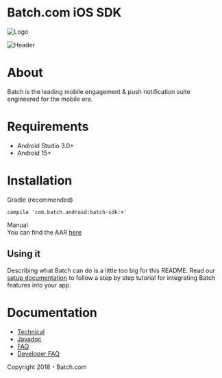 Batch.com iOS SDK
==================

![Logo](http://batch-doc.s3.amazonaws.com/logo_batch_192.gif)

![Header](http://batch-doc.s3.amazonaws.com/General/BatchHeader.png)

# About

Batch is the leading mobile engagement & push notification suite engineered for the mobile era.

# Requirements
 - Android Studio 3.0+
 - Android 15+

# Installation
Gradle (recommended)

```
compile 'com.batch.android:batch-sdk:+'
```

Manual  
You can find the AAR [here](https://batch.com/download/android)

## Using it
Describing what Batch can do is a little too big for this README.
Read our [setup documentation](https://batch.com/doc/android/sdk-integration.html) to follow a step by step tutorial for integrating Batch features into your app.

# Documentation

 - [Technical](https://batch.com/doc)
 - [Javadoc](https://batch.com/android-api-reference/index.html)
 - [FAQ](https://batch.com/doc/faq/general.html)
 - [Developer FAQ](https://batch.com/developers)

Copyright 2018 - Batch.com
